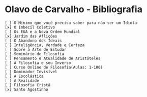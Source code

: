 # Olavo de Carvalho - Bibliografia 


    [ ] O Mínimo que você precisa saber para não ser um Idiota 
    [x] O Imbecil Coletivo 
    [ ] Os EUA e a Nova Ordem Mundial
    [x] Jardim das Aflições 
    [ ] O Abandono dos Ideais
    [ ] Inteligência, Verdade e Certeza
    [ ] Sobre a Arte de Estudar
    [ ] Seminário de Filosofia
    [ ] Pensamento e Atualidade de Aristóteles
    [ ] A Filosofia e seu Inverso
    [ ] Curso Online de Filosofia(Aulas: 1-100)
    [ ] Dominador Invisível
    [ ] A Escolástica
    [ ] A Realidade
    [ ] Filosofia Cristã
    [x] Santo Agostinho
 
